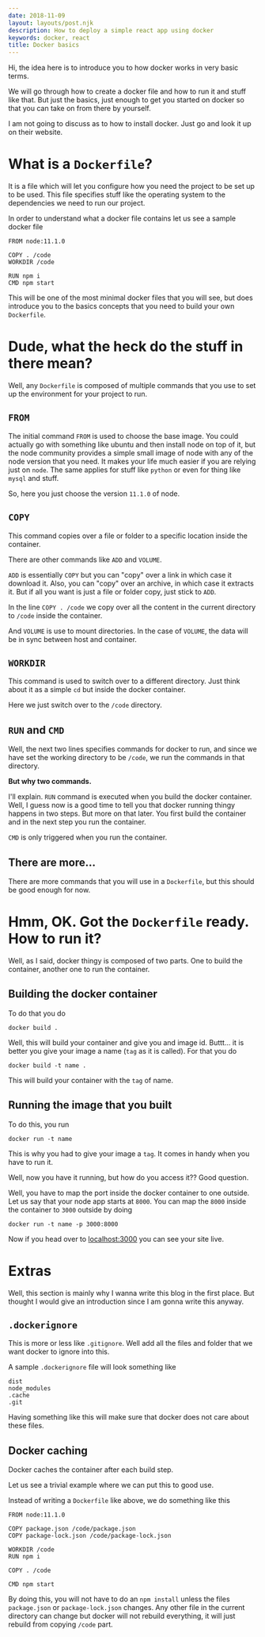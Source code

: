 ```yaml
---
date: 2018-11-09
layout: layouts/post.njk
description: How to deploy a simple react app using docker
keywords: docker, react
title: Docker basics
---
```


Hi, the idea here is to introduce you to how docker works in very basic terms.

We will go through how to create a docker file and how to run it and stuff like that. But just the basics, just enough
to get you started on docker so that you can take on from there by yourself.


I am not going to discuss as to how to install docker. Just go and look it up on their website.

# What is a `Dockerfile`?

It is a file which will let you configure how you need the project to be set up to be used.
This file specifies stuff like the operating system to the dependencies we need to run our project.

In order to understand what a docker file contains let us see a sample docker file

```docker
FROM node:11.1.0

COPY . /code
WORKDIR /code

RUN npm i
CMD npm start
```

This will be one of the most minimal docker files that you will see, but does introduce you to the basics concepts that
you need to build your own `Dockerfile`.

# Dude, what the heck do the stuff in there mean?

Well, any `Dockerfile` is composed of multiple commands that you use to set up the environment for your project to run.

## `FROM`

The initial command `FROM` is used to choose the base image. You could actually go with something like ubuntu and then
install node on top of it, but the node community provides a simple small image of node with any of the node version
that you need. It makes your life much easier if you are relying just on `node`.
The same applies for stuff like `python` or even for thing like `mysql` and stuff.

So, here you just choose the version `11.1.0` of node.

## `COPY`

This command copies over a file or folder to a specific location inside the container.

There are other commands like `ADD` and `VOLUME`.

`ADD` is essentially `COPY` but you can "copy" over a link in which case it download it. Also, you can "copy" over an
archive, in which case it extracts it. But if all you want is just a file or folder copy, just stick to `ADD`.

In the line `COPY . /code` we copy over all the content in the current directory to `/code` inside the container.

And `VOLUME` is use to mount directories. In the case of `VOLUME`, the data will be in sync between host and container.

## `WORKDIR`

This command is used to switch over to a different directory. Just think about it as a simple `cd` but inside the docker
container.

Here we just switch over to the `/code` directory.

## `RUN` and `CMD`

Well, the next two lines specifies commands for docker to run, and since we have set the working directory to be `/code`, we
run the commands in that directory.

**But why two commands.**

I'll explain. `RUN` command is executed when you build the docker container. Well, I guess now is a good time to tell you
that docker running thingy happens in two steps. But more on that later. You first build the container and in the next
step you run the container.

`CMD` is only triggered when you run the container.

## There are more...

There are more commands that you will use in a `Dockerfile`, but this should be good enough for now.

# Hmm, OK. Got the `Dockerfile` ready. How to run it?

Well, as I said, docker thingy is composed of two parts. One to build the container, another one to run the
container.

## Building the docker container

To do that you do

```shell
docker build .
```

Well, this will build your container and give you and image id. Buttt... it is better you give your image a name (`tag`
as it is called). For that you do

```shell
docker build -t name .
```

This will build your container with the `tag` of name.

## Running the image that you built

To do this, you run

```shell
docker run -t name
```

This is why you had to give your image a `tag`. It comes in handy when you have to run it.

Well, now you have it running, but how do you access it?? Good question.

Well, you have to map the port inside the docker container to one outside.
Let us say that your node app starts at `8000`. You can map the `8000` inside the container to `3000` outside by doing

```shell
docker run -t name -p 3000:8000
```

Now if you head over to [localhost:3000](http://localhost:3000) you can see your site live.

# Extras

Well, this section is mainly why I wanna write this blog in the first place. But thought I would give an introduction
since I am gonna write this anyway.

## `.dockerignore`

This is more or less like `.gitignore`. Well add all the files and folder that we want docker to ignore into this.

A sample `.dockerignore` file will look something like

```
dist
node_modules
.cache
.git
```

Having something like this will make sure that docker does not care about these files.

## Docker caching

Docker caches the container after each build step.

Let us see a trivial example where we can put this to good use.

Instead of writing a `Dockerfile` like above, we do something like this

```docker
FROM node:11.1.0

COPY package.json /code/package.json
COPY package-lock.json /code/package-lock.json

WORKDIR /code
RUN npm i

COPY . /code

CMD npm start
```

By doing this, you will not have to do an `npm install` unless the files `package.json` or `package-lock.json` changes.
Any other file in the current directory can change but docker will not rebuild everything, it will just rebuild from copying `/code`
part.
